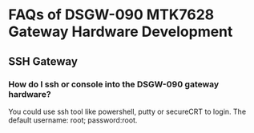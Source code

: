 # FAQs of DSGW-090 MTK7628 Gateway Hardware Development  
## SSH Gateway  
### How do I ssh or console into the DSGW-090 gateway hardware?  
You could use ssh tool like powershell, putty or secureCRT to login. The default username: root; password:root.